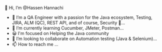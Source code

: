 👋 Hi, I’m @Hassen Hannachi

- 👀 I’m a QA Engineer with a passion for the Java ecosystem, Testing, JIRA, ALM (QC), REST API, and of course, Security 🔐...
- 🌱 I’m currently learning Cucumber, JMeter, Postman...
- 😀 I'm focused on Helping the Java community
- 💞️ I’m looking to collaborate on Automation testing (Java & Selenium)...
- 📫 How to reach me ...

<!---
HannachiHassen/HannachiHassen is a ✨ special ✨ repository because its `README.md` (this file) appears on your GitHub profile.
You can click the Preview link to take a look at your changes.
--->
